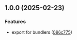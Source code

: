 ## 1.0.0 (2025-02-23)


### Features

* export for bundlers ([086c775](https://github.com/rodbe-io/tsconfig/commit/086c775b5ce601fec8e2fdda2c365180948212bb))
